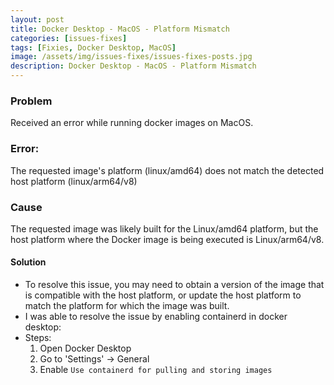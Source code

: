 ```yaml
---
layout: post
title: Docker Desktop - MacOS - Platform Mismatch
categories: [issues-fixes]
tags: [Fixies, Docker Desktop, MacOS]
image: /assets/img/issues-fixes/issues-fixes-posts.jpg
description: Docker Desktop - MacOS - Platform Mismatch
---
```


### Problem

Received an error while running docker images on MacOS.

### Error:

The requested image's platform (linux/amd64) does not match the detected host platform (linux/arm64/v8)

### Cause

The requested image was likely built for the Linux/amd64 platform, but the host platform where the Docker image is being executed is Linux/arm64/v8.

#### Solution

- To resolve this issue, you may need to obtain a version of the image that is compatible with the host platform, or update the host platform to match the platform for which the image was built.
- I was able to resolve the issue by enabling containerd in docker desktop:
- Steps:
    1. Open Docker Desktop
    2. Go to 'Settings' -> General
    3. Enable `Use containerd for pulling and storing images`
